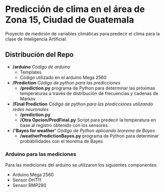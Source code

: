 # Predicción de clima en el área de Zona 15, Ciudad de Guatemala
Proyecto de medición de variables climáticas para predecir el clima para la clase de Inteligencia Artificial.


## Distribución del Repo
* **/arduino** _Código de arduino_
  * Templates
  * Código utilizado en el arduino Mega 2560
* **/Prediction** _Código de python para las predicciones_
  * **/prediction.py** programa de Python para determinar las próximas temperaturas a través de distribución de frecuencias y cadenas de Markov
* **/Final Prediction** _Código de python para las predicciones utilizando redes neuronales_
  * **/prediction.py** 
  * **/Otra Opcion/PredFinal.py** Script para predecir la temperatura en base al registro obtenido con los sensores.
* **/'Bayes for weather'** _Código de Python aplicando teorema de Bayes_ 
  * **/weatherPredictionBayes.py** programa de Python para determinar probabilidades con el teorema de Bayes
  

### Arduino para las mediciones
 
 Para las mediciones del arduino se utilizaron los siguientes componentes:
 * Arduino Mega 2560
 * Sensor DHT11
 * Sensor BMP280
 


